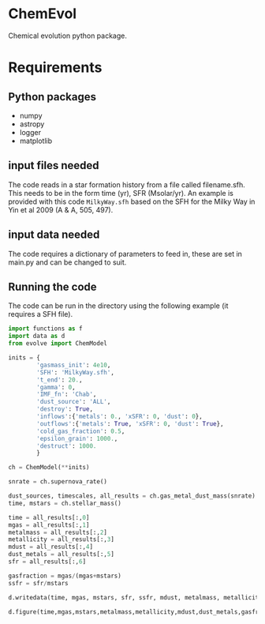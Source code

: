 # ChemEvol
Chemical evolution python package.

# Requirements

## Python packages
- numpy
- astropy
- logger
- matplotlib

## input files needed
The code reads in a star formation history from a file called filename.sfh.  This needs to be in the form time (yr), SFR (Msolar/yr).    An example is provided with this code `MilkyWay.sfh` based on the SFH for the Milky Way in Yin et al 2009 (A & A, 505, 497).

## input data needed
The code requires a dictionary of parameters to feed in, these are set in main.py and can be changed to suit.

## Running the code
The code can be run in the directory using the following example (it requires a SFH file).  

```python
import functions as f
import data as d
from evolve import ChemModel

inits = {
        'gasmass_init': 4e10,
        'SFH': 'MilkyWay.sfh',
        't_end': 20.,
        'gamma': 0,
        'IMF_fn': 'Chab',
        'dust_source': 'ALL',
        'destroy': True,
        'inflows':{'metals': 0., 'xSFR': 0, 'dust': 0},
        'outflows':{'metals': True, 'xSFR': 0, 'dust': True},
        'cold_gas_fraction': 0.5,
        'epsilon_grain': 1000.,
        'destruct': 1000.
        }

ch = ChemModel(**inits)

snrate = ch.supernova_rate()

dust_sources, timescales, all_results = ch.gas_metal_dust_mass(snrate)
time, mstars = ch.stellar_mass()

time = all_results[:,0]
mgas = all_results[:,1]
metalmass = all_results[:,2]
metallicity = all_results[:,3]
mdust = all_results[:,4]
dust_metals = all_results[:,5]
sfr = all_results[:,6]

gasfraction = mgas/(mgas+mstars)
ssfr = sfr/mstars

d.writedata(time, mgas, mstars, sfr, ssfr, mdust, metalmass, metallicity, gasfraction)

d.figure(time,mgas,mstars,metalmass,metallicity,mdust,dust_metals,gasfraction,dust_sources,timescales)

```
